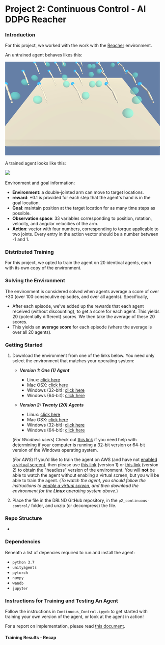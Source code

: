 
# Project 2: Continuous Control - AI DDPG Reacher 

### Introduction

For this project, we worked with the work with the [Reacher](https://github.com/Unity-Technologies/ml-agents/blob/master/docs/Learning-Environment-Examples.md#reacher) environment.

An untrained agent behaves likes this:

![](./media/untrained_agent.gif)



A trained agent looks like this:

![](./media/trained_agent.gif)



Environment and goal information:

- **Environment**: a double-jointed arm can move to target locations.
- **reward**: +0.1 is provided for each step that the agent's hand is in the goal location.
- **Goal**: maintain position at the target location for as many time steps as possible.
- **Observation space**: 33 variables corresponding to position, rotation, velocity, and angular velocities of the arm.
- **Action**: vector with four numbers, corresponding to torque applicable to two joints. Every entry in the action vector should be a number between -1 and 1.

### Distributed Training

For this project, we opted to train the agent on 20 identical agents, each with its own copy of the environment.
### Solving the Environment

The environment is considered solved when agents average a score of over +30 (over 100 consecutive episodes, and over all agents).  Specifically,
- After each episode, we've added up the rewards that each agent received (without discounting), to get a score for each agent.  This yields 20 (potentially different) scores.  We then take the average of these 20 scores. 
- This yields an **average score** for each episode (where the average is over all 20 agents).

### Getting Started

1. Download the environment from one of the links below.  You need only select the environment that matches your operating system:

    - **_Version 1: One (1) Agent_**
        - Linux: [click here](https://s3-us-west-1.amazonaws.com/udacity-drlnd/P2/Reacher/one_agent/Reacher_Linux.zip)
        - Mac OSX: [click here](https://s3-us-west-1.amazonaws.com/udacity-drlnd/P2/Reacher/one_agent/Reacher.app.zip)
        - Windows (32-bit): [click here](https://s3-us-west-1.amazonaws.com/udacity-drlnd/P2/Reacher/one_agent/Reacher_Windows_x86.zip)
        - Windows (64-bit): [click here](https://s3-us-west-1.amazonaws.com/udacity-drlnd/P2/Reacher/one_agent/Reacher_Windows_x86_64.zip)

    - **_Version 2: Twenty (20) Agents_**
        - Linux: [click here](https://s3-us-west-1.amazonaws.com/udacity-drlnd/P2/Reacher/Reacher_Linux.zip)
        - Mac OSX: [click here](https://s3-us-west-1.amazonaws.com/udacity-drlnd/P2/Reacher/Reacher.app.zip)
        - Windows (32-bit): [click here](https://s3-us-west-1.amazonaws.com/udacity-drlnd/P2/Reacher/Reacher_Windows_x86.zip)
        - Windows (64-bit): [click here](https://s3-us-west-1.amazonaws.com/udacity-drlnd/P2/Reacher/Reacher_Windows_x86_64.zip)
    
    (_For Windows users_) Check out [this link](https://support.microsoft.com/en-us/help/827218/how-to-determine-whether-a-computer-is-running-a-32-bit-version-or-64) if you need help with determining if your computer is running a 32-bit version or 64-bit version of the Windows operating system.

    (_For AWS_) If you'd like to train the agent on AWS (and have not [enabled a virtual screen](https://github.com/Unity-Technologies/ml-agents/blob/master/docs/Training-on-Amazon-Web-Service.md)), then please use [this link](https://s3-us-west-1.amazonaws.com/udacity-drlnd/P2/Reacher/one_agent/Reacher_Linux_NoVis.zip) (version 1) or [this link](https://s3-us-west-1.amazonaws.com/udacity-drlnd/P2/Reacher/Reacher_Linux_NoVis.zip) (version 2) to obtain the "headless" version of the environment.  You will **not** be able to watch the agent without enabling a virtual screen, but you will be able to train the agent.  (_To watch the agent, you should follow the instructions to [enable a virtual screen](https://github.com/Unity-Technologies/ml-agents/blob/master/docs/Training-on-Amazon-Web-Service.md), and then download the environment for the **Linux** operating system above._)

2. Place the file in the DRLND GitHub repository, in the `p2_continuous-control/` folder, and unzip (or decompress) the file. 

### Repo Structure

- 



### Dependencies

Beneath a list of depencies required to run and install the agent:

- `python 3.7`
- `unityagents`
- `pytorch`
- `numpy`
- `wandb`
- `jupyter`



### Instructions for Training and Testing An Agent

Follow the instructions in `Continuous_Control.ipynb` to get started with training your own version of the agent, or look at the agent in action! 

For a report on implementation, please read [this document](./report.md).

#### Training Results - Recap



### 

